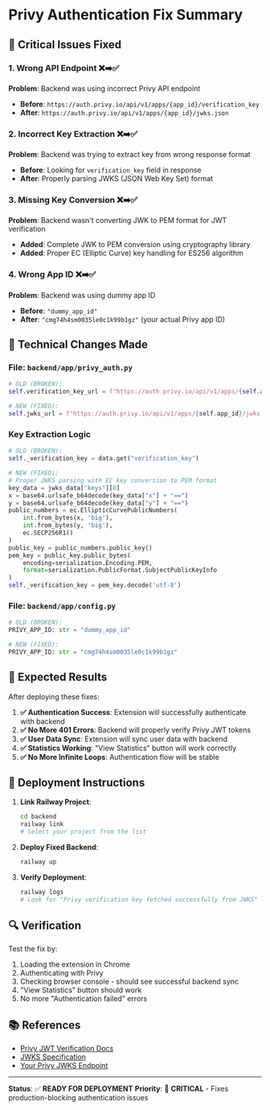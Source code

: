 # Privy Authentication Fix Summary

## 🚨 Critical Issues Fixed

### 1. **Wrong API Endpoint** ❌➡️✅
**Problem**: Backend was using incorrect Privy API endpoint
- **Before**: `https://auth.privy.io/api/v1/apps/{app_id}/verification_key`
- **After**: `https://auth.privy.io/api/v1/apps/{app_id}/jwks.json`

### 2. **Incorrect Key Extraction** ❌➡️✅
**Problem**: Backend was trying to extract key from wrong response format
- **Before**: Looking for `verification_key` field in response
- **After**: Properly parsing JWKS (JSON Web Key Set) format

### 3. **Missing Key Conversion** ❌➡️✅
**Problem**: Backend wasn't converting JWK to PEM format for JWT verification
- **Added**: Complete JWK to PEM conversion using cryptography library
- **Added**: Proper EC (Elliptic Curve) key handling for ES256 algorithm

### 4. **Wrong App ID** ❌➡️✅
**Problem**: Backend was using dummy app ID
- **Before**: `"dummy_app_id"`
- **After**: `"cmg74h4sm0035le0c1k99b1gz"` (your actual Privy app ID)

## 🔧 Technical Changes Made

### File: `backend/app/privy_auth.py`
```python
# OLD (BROKEN):
self.verification_key_url = f"https://auth.privy.io/api/v1/apps/{self.app_id}/verification_key"

# NEW (FIXED):
self.jwks_url = f"https://auth.privy.io/api/v1/apps/{self.app_id}/jwks.json"
```

### Key Extraction Logic
```python
# OLD (BROKEN):
self._verification_key = data.get("verification_key")

# NEW (FIXED):
# Proper JWKS parsing with EC key conversion to PEM format
key_data = jwks_data["keys"][0]
x = base64.urlsafe_b64decode(key_data["x"] + "==")
y = base64.urlsafe_b64decode(key_data["y"] + "==")
public_numbers = ec.EllipticCurvePublicNumbers(
    int.from_bytes(x, 'big'),
    int.from_bytes(y, 'big'),
    ec.SECP256R1()
)
public_key = public_numbers.public_key()
pem_key = public_key.public_bytes(
    encoding=serialization.Encoding.PEM,
    format=serialization.PublicFormat.SubjectPublicKeyInfo
)
self._verification_key = pem_key.decode('utf-8')
```

### File: `backend/app/config.py`
```python
# OLD (BROKEN):
PRIVY_APP_ID: str = "dummy_app_id"

# NEW (FIXED):
PRIVY_APP_ID: str = "cmg74h4sm0035le0c1k99b1gz"
```

## 🎯 Expected Results

After deploying these fixes:

1. **✅ Authentication Success**: Extension will successfully authenticate with backend
2. **✅ No More 401 Errors**: Backend will properly verify Privy JWT tokens
3. **✅ User Data Sync**: Extension will sync user data with backend
4. **✅ Statistics Working**: "View Statistics" button will work correctly
5. **✅ No More Infinite Loops**: Authentication flow will be stable

## 🚀 Deployment Instructions

1. **Link Railway Project**:
   ```bash
   cd backend
   railway link
   # Select your project from the list
   ```

2. **Deploy Fixed Backend**:
   ```bash
   railway up
   ```

3. **Verify Deployment**:
   ```bash
   railway logs
   # Look for "Privy verification key fetched successfully from JWKS"
   ```

## 🔍 Verification

Test the fix by:
1. Loading the extension in Chrome
2. Authenticating with Privy
3. Checking browser console - should see successful backend sync
4. "View Statistics" button should work
5. No more "Authentication failed" errors

## 📚 References

- [Privy JWT Verification Docs](https://docs.privy.io/authentication/user-authentication/access-tokens#verifying-the-access-token)
- [JWKS Specification](https://tools.ietf.org/html/rfc7517)
- [Your Privy JWKS Endpoint](https://auth.privy.io/api/v1/apps/cmg74h4sm0035le0c1k99b1gz/jwks.json)

---

**Status**: ✅ **READY FOR DEPLOYMENT**
**Priority**: 🔴 **CRITICAL** - Fixes production-blocking authentication issues
